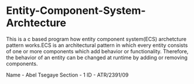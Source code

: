 # Entity-Component-System-Archtecture
This is a c based program how entity component system(ECS) archetcture pattern works.ECS is an architectural pattern in which every entity consists of one or more components which add behavior or functionality. Therefore, the behavior of an entity can be changed at runtime by adding or removing components.

Name - Abel Tsegaye
Section - 1
ID - ATR/2391/09

